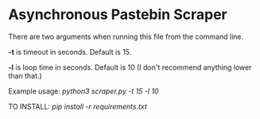 # Asynchronous Pastebin Scraper

There are two arguments when running this file from the command line.

**-t** is timeout in seconds. Default is 15.

**-l** is loop time in seconds. Default is 10 (I don't recommend anything lower than that.)

Example usage: *python3 scraper.py -t 15 -l 10*

TO INSTALL:
*pip install -r requirements.txt*
